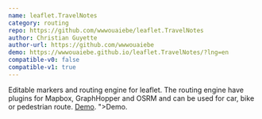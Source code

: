 ```yaml
---
name: leaflet.TravelNotes
category: routing
repo: https://github.com/wwwouaiebe/leaflet.TravelNotes
author: Christian Guyette
author-url: https://github.com/wwwouaiebe
demo: https://wwwouaiebe.github.io/leaflet.TravelNotes/?lng=en
compatible-v0: false
compatible-v1: true
---
```


Editable markers and routing engine for leaflet. The routing engine have plugins for Mapbox, GraphHopper and OSRM and can be used for car, bike or pedestrian route. <a href="https://wwwouaiebe.github.io/leaflet.TravelNotes/?lng=en">Demo</a>.
">Demo</a>.

